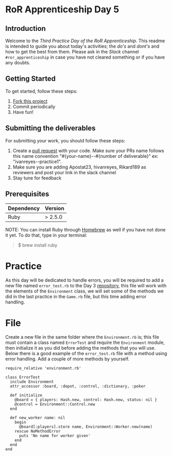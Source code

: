 # RoR Apprenticeship Day 5

## Introduction

Welcome to the *Third Practice Day of the RoR Apprenticeship*. This readme is intended to guide you about today's activities; the *do's* and *dont's* and how to get the best from them. Please ask in the *Slack* channel `#ror_apprenticeship` in case you have not cleared something or if you have any doubts.

## Getting Started

To get started, follow these steps:

1. [Fork this project](https://docs.github.com/en/get-started/quickstart/fork-a-repo)
2. Commit periodically
3. Have fun!

## Submitting the deliverables

For submitting your work, you should follow these steps:

1. Create a [pull request](https://docs.github.com/en/pull-requests/collaborating-with-pull-requests/proposing-changes-to-your-work-with-pull-requests/creating-a-pull-request-from-a-fork) with your code. Make sure your PRs name follows this name convention "#{your-name}--#{number of deliverable}" ex: "ivanreyes--practice1".
2. Make sure you are adding Apostat23, hivanreyes, Rikard189 as reviewers and post your link in the slack channel
3. Stay tune for feedback

## Prerequisites

<table>
    <thead>
        <tr>
            <th>Dependency</th>
            <th>Version</th>
        </tr>
    </thead>
    <tbody>
        <tr>
            <td>Ruby</td>
            <td> > 2.5.0</td>
        </tr>
    </tbody>
</table>

NOTE: You can install Ruby through [Homebrew](https://brew.sh/) as well if you have not done it yet. To do that, type in your terminal:

> $ brew install ruby

# Practice

As this day will be dedicated to handle errors, you will be required to add a new file named `error_test.rb` to the Day 3 [repository](https://github.com/wizelineacademy/ror-apprenticeship-q12022/tree/practice-day3), this file will work with the elements of the `Environment` class, we will set some of the methods we did in the last practice in the `Game.rb` file, but this time adding error handling.

# File

Create a new file in the same folder where the `Environment.rb` is; this file must contain a class named `ErrorTest` and require the `Environment` module, then initialize it as you did before adding the methods that you will use. Below there is a good example of the  `error_test.rb` file with a method using error handling. Add a couple of more methods by yourself.

```
require_relative 'environment.rb'

class ErrorTest
  include Environment
  attr_accessor :board, :depot, :control, :dictionary, :poker

  def initialize
    @board = { players: Hash.new, control: Hash.new, status: nil }
    @control = Environment::Control.new
  end

  def new_worker name: nil
    begin
      @board[:players].store name, Environment::Worker.new(name)
    rescue NoMethodError
      puts 'No name for worker given'
    end
  end
end
```

